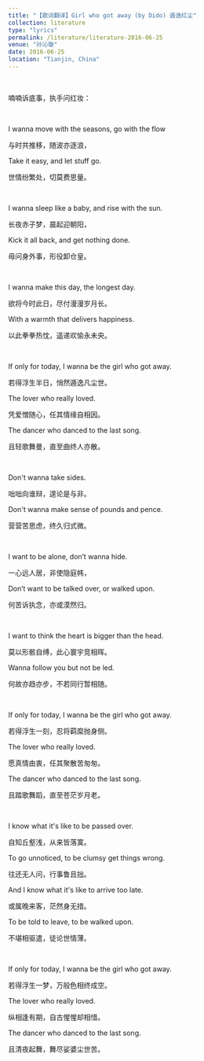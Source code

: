 ```yaml
---
title: "【歌词翻译】Girl who got away (by Dido) 遁逸红尘"
collection: literature
type: "lyrics"
permalink: /literature/literature-2016-06-25
venue: "孙沁璇"
date: 2016-06-25
location: "Tianjin, China"
---
```


<br>

喃喃诉底事，执手问红妆：

<br>

I wanna move with the seasons, go with the flow 

与时共推移，随波亦逐浪，

Take it easy, and let stuff go.

世情纷繁处，切莫费思量。

<br>

I wanna sleep like a baby, and rise with the sun.

长夜赤子梦，晨起迎朝阳，

Kick it all back, and get nothing done.

毋问身外事，形役卸仓皇。

<br>

I wanna make this day, the longest day.

欲将今时此日，尽付漫漫岁月长。

With a warmth that delivers happiness.

以此拳拳热忱，遥递欢愉永未央。

<br>

If only for today, I wanna be the girl who got away.

若得浮生半日，悄然遁逸凡尘世。

The lover who really loved.

凭爱憎随心，任其情缘自相因。

The dancer who danced to the last song.

且轻歌舞曼，直至曲终人亦散。

<br>

Don't wanna take sides.

咄咄向谁辩，遑论是与非。

Don't wanna make sense of pounds and pence.

营营苦思虑，终久归式微。

<br>

I want to be alone, don’t wanna hide.

一心远人居，非使隐庭帏，

Don’t want to be talked over, or walked upon.

何苦诉执念，亦或漠然归。

<br>

I want to think the heart is bigger than the head.

莫以形骸自缚，此心寰宇竞相晖。

Wanna follow you but not be led.

何故亦趋亦步，不若同行暂相随。

<br>

If only for today, I wanna be the girl who got away.

若得浮生一刻，忍将羁縻抛身侧。

The lover who really loved.

愿真情由衷，任其聚散苦匆匆。

The dancer who danced to the last song.

且踏歌舞蹈，直至苍茫岁月老。

<br>

I know what it's like to be passed over.

自知丘壑浅，从来皆落寞。

To go unnoticed, to be clumsy get things wrong.

往还无人问，行事鲁且拙。

And I know what it's like to arrive too late.

或属晚来客，茫然身无措。

To be told to leave, to be walked upon.

不堪相驱遣，徒论世情薄。

<br>

If only for today, I wanna be the girl who got away.

若得浮生一梦，万般色相终成空。

The lover who really loved.

纵相逢有期，自古惺惺却相惜。

The dancer who danced to the last song.

且清夜起舞，舞尽娑婆尘世苦。

